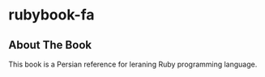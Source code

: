 # rubybook-fa

## About The Book

This book is a Persian reference for leraning Ruby programming language. 
